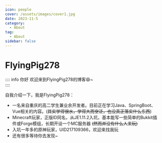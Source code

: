```yaml
---
icon: people
cover: /assets/images/cover1.jpg
date: 2023-11-5
category:
  - About
tag:
  - About
sidebar: false
---
```


# FlyingPig278
:::: info 你好
欢迎来到FlyingPig278的博客:smile:~  
::::
  
自我介绍一下，我是FlyingPig278：
- 一名来自重庆的高二学生兼业余开发者。目前正在学习Java、SpringBoot、Vue相关的内容。(~~其实学得很水，学得大而空泛，也没真正落实什么东西~~)  
- Minecraft玩家，正版ID同名，从JE1.11.2入坑，基本能写一些简单的Bukkit插件或Forge模组，长期开设一个MC服务器 ~~(然而并没有什么人来玩)~~
- 入坑一年多的原神玩家，UID217109366，欢迎来找我玩  
- 还有很多等待你去发现~
  

